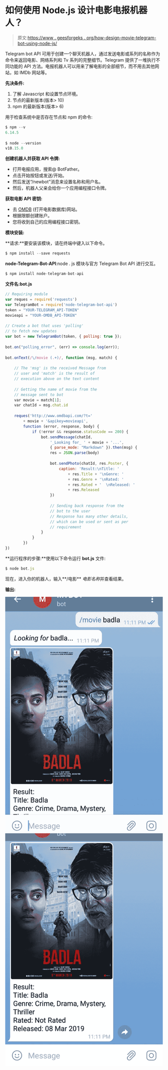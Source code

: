 # 如何使用 Node.js 设计电影电报机器人？

> 原文:[https://www . geesforgeks . org/how-design-movie-telegram-bot-using-node-js/](https://www.geeksforgeeks.org/how-to-design-movie-telegram-bot-using-node-js/)

Telegram bot API 可用于创建一个聊天机器人，通过发送电影或系列的名称作为命令来返回电影、网络系列和 Tv 系列的完整细节。Telegram 提供了一堆执行不同功能的 API 方法。电报机器人可以用来了解电影的全部细节，而不用去其他网站，如 IMDb 网站等。

**先决条件:**

1.  了解 Javascript 和设置节点环境。
2.  节点的最新版本(版本> 10)
3.  npm 的最新版本(版本> 6)

用于检查系统中是否存在节点和 npm 的命令:

```js
$ npm --v
6.14.5

$ node --version
v10.15.0

```

**创建机器人并获取 API 令牌:**

*   打开电报应用，搜索@ BotFather。
*   点击开始按钮或发送/开始。
*   然后发送“/newbot”消息来设置名称和用户名。
*   然后，机器人父亲会给你一个应用编程接口令牌。

**获取电影 API 密钥:**

*   去 [OMDB](http://www.omdbapi.com/apikey.aspx) (打开电影数据库)网站。
*   根据限额创建账户。
*   您将收到自己的应用编程接口密钥。

**模块安装:**

**请求:**要安装该模块，请在终端中键入以下命令。

```js
$ npm install --save requests
```

**node-Telegram-Bot-API**:node . js 模块与官方 Telegram Bot API 进行交互。

```js
$ npm install node-telegram-bot-api

```

**文件名:bot.js**

```js
// Requiring module
var reques = require('requests')
var TelegramBot = require('node-telegram-bot-api')
token = "YOUR-TELEGRAM_API-TOKEN"
movieapi = "YOUR-OMDB_API-TOKEN"

// Create a bot that uses 'polling' 
// to fetch new updates
var bot = new TelegramBot(token, { polling: true });

bot.on("polling_error", (err) => console.log(err));

bot.onText(/\/movie (.+)/, function (msg, match) {

    // The 'msg' is the received Message from
    // user and 'match' is the result of 
    // execution above on the text content

    // Getting the name of movie from the 
    // message sent to bot
    var movie = match[1];
    var chatId = msg.chat.id

    reques('http://www.omdbapi.com/?t=' 
        + movie + '&apikey=movieapi',
        function (error, response, body) {
            if (!error && response.statusCode == 200) {
                bot.sendMessage(chatId, 
                    '_Looking for_ ' + movie + '...', 
                    { parse_mode: "Markdown" }).then(msg) {
                    res = JSON.parse(body)

                    bot.sendPhoto(chatId, res.Poster, {
                        caption: 'Result:\nTitle: ' 
                            + res.Title + '\nGenre: ' 
                            + res.Genre + '\nRated: ' 
                            + res.Rated + '  \nReleased: ' 
                            + res.Released
                    })

                    // Sending back response from the 
                    // bot to the user 
                    // Response has many other details, 
                    // which can be used or sent as per 
                    // requirement
                }
            }
        })
})
```

**运行程序的步骤:**使用以下命令运行 **bot.js** 文件:

```js
$ node bot.js
```

现在，进入你的机器人，输入**/电影** *电影名称*并查看结果。

**输出:**

![](img/58632d43f888ed4ae359a665702f80db.png) ![](img/948f36af0682039692eb49d8ed5fb578.png)